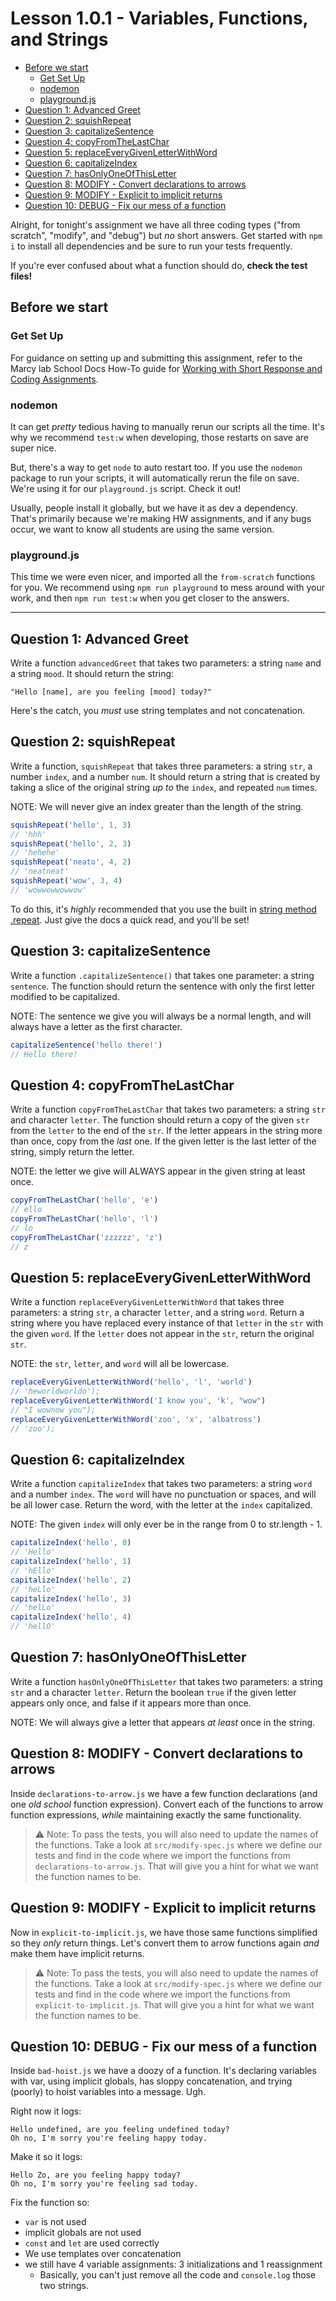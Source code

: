 # Lesson 1.0.1 - Variables, Functions, and Strings

- [Before we start](#before-we-start)
  - [Get Set Up](#get-set-up)
  - [nodemon](#nodemon)
  - [playground.js](#playgroundjs)
- [Question 1: Advanced Greet](#question-1-advanced-greet)
- [Question 2: squishRepeat](#question-2-squishrepeat)
- [Question 3: capitalizeSentence](#question-3-capitalizesentence)
- [Question 4: copyFromTheLastChar](#question-4-copyfromthelastchar)
- [Question 5: replaceEveryGivenLetterWithWord](#question-5-replaceeverygivenletterwithword)
- [Question 6: capitalizeIndex](#question-6-capitalizeindex)
- [Question 7: hasOnlyOneOfThisLetter](#question-7-hasonlyoneofthisletter)
- [Question 8: MODIFY - Convert declarations to arrows](#question-8-modify---convert-declarations-to-arrows)
- [Question 9: MODIFY - Explicit to implicit returns](#question-9-modify---explicit-to-implicit-returns)
- [Question 10: DEBUG - Fix our mess of a function](#question-10-debug---fix-our-mess-of-a-function)

Alright, for tonight's assignment we have all three coding types ("from scratch", "modify", and "debug") but *no* short answers. Get started with `npm i` to install all dependencies and be sure to run your tests frequently.

If you're ever confused about what a function should do, **check the test files!**

## Before we start

### Get Set Up

For guidance on setting up and submitting this assignment, refer to the Marcy lab School Docs How-To guide for [Working with Short Response and Coding Assignments](https://marcylabschool.gitbook.io/marcy-lab-school-docs/fullstack-curriculum/how-tos/working-with-assignments#how-to-work-on-assignments).

### nodemon
It can get *pretty* tedious having to manually rerun our scripts all the time. It's why we recommend `test:w` when developing, those restarts on save are super nice.

But, there's a way to get `node` to auto restart too. If you use the `nodemon` package to run your scripts, it will automatically rerun the file on save. We're using it for our `playground.js` script. Check it out!

Usually, people install it globally, but we have it as dev a dependency. That's primarily because we're making HW assignments, and if any bugs occur, we want to know all students are using the same version.

### playground.js
This time we were even nicer, and imported all the `from-scratch` functions for you. We recommend using `npm run playground` to mess around with your work, and then `npm run test:w` when you get closer to the answers.

------------------

## Question 1: Advanced Greet
Write a function `advancedGreet` that takes two parameters: a string `name` and a string `mood`. It should return the string:

```plaintext
"Hello [name], are you feeling [mood] today?"
```

Here's the catch, you *must* use string templates and not concatenation.

## Question 2: squishRepeat
Write a function, `squishRepeat` that takes three parameters: a string `str`, a number `index`, and a number `num`. It should return a string that is created by taking a slice of the original string *up to* the `index`, and repeated `num` times.

NOTE: We will never give an index greater than the length of the string.

```js
squishRepeat('hello', 1, 3)
// 'hhh'
squishRepeat('hello', 2, 3)
// 'hehehe'
squishRepeat('neato', 4, 2)
// 'neatneat'
squishRepeat('wow', 3, 4)
// 'wowwowwowwow'
```

To do this, it's *highly* recommended that you use the built in [string method .repeat](https://developer.mozilla.org/en-US/docs/Web/JavaScript/Reference/Global_Objects/String/repeat). Just give the docs a quick read, and you'll be set!

## Question 3: capitalizeSentence
Write a function `.capitalizeSentence()` that takes one parameter: a string `sentence`. The function should return the sentence with only the first letter modified to be capitalized.

NOTE: The sentence we give you will always be a normal length, and will always have a letter as the first character.

```js
capitalizeSentence('hello there!')
// Hello there!
```


## Question 4: copyFromTheLastChar
Write a function `copyFromTheLastChar` that takes two parameters: a string `str` and character `letter`. The function should return a copy of the given `str` from the `letter` to the end of the `str`. If the letter appears in the string more than once, copy from the *last* one. If the given letter is the last letter of the string, simply return the letter.

NOTE: the letter we give will ALWAYS appear in the given string at least once.

```js
copyFromTheLastChar('hello', 'e')
// ello
copyFromTheLastChar('hello', 'l')
// lo
copyFromTheLastChar('zzzzzz', 'z')
// z
```

## Question 5: replaceEveryGivenLetterWithWord
Write a function `replaceEveryGivenLetterWithWord` that takes three parameters: a string `str`, a character `letter`, and a string `word`. Return a string where you have replaced every instance of that `letter` in the `str` with the given `word`. If the `letter` does not appear in the `str`, return the original `str`.

NOTE: the `str`, `letter`, and `word` will all be lowercase.

```js
replaceEveryGivenLetterWithWord('hello', 'l', 'world')
// 'heworldworldo');
replaceEveryGivenLetterWithWord('I know you', 'k', "wow")
// "I wownow you");
replaceEveryGivenLetterWithWord('zoo', 'x', 'albatross')
// 'zoo');
```

## Question 6: capitalizeIndex
Write a function `capitalizeIndex` that takes two parameters: a string `word` and a number `index`. The `word` will have no punctuation or spaces, and will be all lower case. Return the word, with the letter at the `index` capitalized.

NOTE: The given `index` will only ever be in the range from 0 to str.length - 1.

```js
capitalizeIndex('hello', 0)
// 'Hello'
capitalizeIndex('hello', 1)
// 'hEllo'
capitalizeIndex('hello', 2)
// 'heLlo'
capitalizeIndex('hello', 3)
// 'helLo'
capitalizeIndex('hello', 4)
// 'hellO'
```

## Question 7: hasOnlyOneOfThisLetter
Write a function `hasOnlyOneOfThisLetter` that takes two parameters: a string `str` and a character `letter`. Return the boolean `true` if the given letter appears only once, and false if it appears more than once.

NOTE: We will always give a letter that appears *at least* once in the string.

## Question 8: MODIFY - Convert declarations to arrows
Inside `declarations-to-arrow.js` we have a few function declarations (and one *old school* function expression). Convert each of the functions to arrow function expressions, *while* maintaining exactly the same functionality. 

> ⚠️ Note: To pass the tests, you will also need to update the names of the functions. Take a look at `src/modify-spec.js` where we define our tests and find in the code where we import the functions from `declarations-to-arrow.js`. That will give you a hint for what we want the function names to be. 

## Question 9: MODIFY - Explicit to implicit returns
Now in `explicit-to-implicit.js`, we have those same functions simplified so they *only* return things. Let's convert them to arrow functions again *and* make them have implicit returns.

> ⚠️ Note: To pass the tests, you will also need to update the names of the functions. Take a look at `src/modify-spec.js` where we define our tests and find in the code where we import the functions from `explicit-to-implicit.js`. That will give you a hint for what we want the function names to be. 

## Question 10: DEBUG - Fix our mess of a function
Inside `bad-hoist.js` we have a doozy of a function. It's declaring variables with var, using implicit globals, has sloppy concatenation, and trying (poorly) to hoist variables into a message. Ugh.

Right now it logs:

```plaintext
Hello undefined, are you feeling undefined today?
Oh no, I'm sorry you're feeling happy today.
```

Make it so it logs:

```plaintext
Hello Zo, are you feeling happy today?
Oh no, I'm sorry you're feeling sad today.
```

Fix the function so:
- `var` is not used
- implicit globals are not used
- `const` and `let` are used correctly
- We use templates over concatenation
- we still have 4 variable assignments: 3 initializations and 1 reassignment
  - Basically, you can't just remove all the code and `console.log` those two strings.
